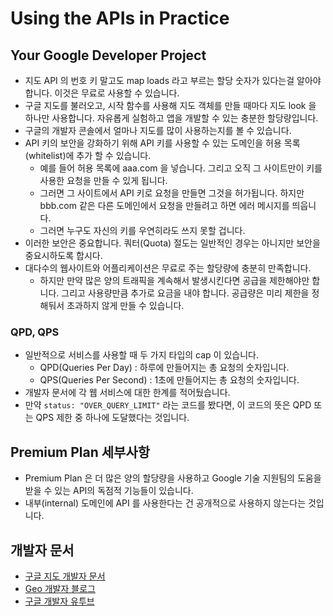# Using the APIs in Practice
## Your Google Developer Project
- 지도 API 의 번호 키 말고도 map loads 라고 부르는 할당 숫자가 있다는걸 알아야 합니다. 이것은 무료로 사용할 수 있습니다.
- 구글 지도를 불러오고, 시작 함수를 사용해 지도 객체를 만들 때마다 지도 look 을 하나만 사용합니다. 자유롭게 실험하고 앱을 개발할 수 있는 충분한 할당량입니다.
- 구글의 개발자 콘솔에서 얼마나 지도를 많이 사용하는지를 볼 수 있습니다.
- API 키의 보안을 강화하기 위해 API 키를 사용할 수 있는 도메인을 허용 목록(whitelist)에 추가 할 수 있습니다.
  + 예를 들어 허용 목록에 aaa.com 을 넣습니다. 그리고 오직 그 사이트만이 키를 사용한 요청을 만들 수 있게 됩니다.
  + 그러면 그 사이트에서 API 키로 요청을 만들면 그것을 허가됩니다. 하지만 bbb.com 같은 다른 도메인에서 요청을 만들려고 하면 에러 메시지를 띄웁니다.
  + 그러면 누구도 자신의 키를 우연히라도 쓰지 못할 겁니다.
- 이러한 보안은 중요합니다. 쿼터(Quota) 절도는 일반적인 경우는 아니지만 보안을 중요시하도록 합시다.
- 대다수의 웹사이트와 어플리케이션은 무료로 주는 할당량에 충분히 만족합니다.
  + 하지만 만약 많은 양의 트래픽을 계속해서 발생시킨다면 공급을 제한해야만 합니다. 그리고 사용량만큼 추가로 요금을 내야 합니다. 공급량은 미리 제한을 정해둬서 초과하지 않게 만들 수 있습니다.
### QPD, QPS
- 일반적으로 서비스를 사용할 때 두 가지 타입의 cap 이 있습니다.
  + QPD(Queries Per Day) : 하루에 만들어지는 총 요청의 숫자입니다.
  + QPS(Queries Per Second) : 1초에 만들어지는 총 요청의 숫자입니다.
- 개발자 문서에 각 웹 서비스에 대한 한계를 적어뒀습니다.
- 만약 `status: "OVER_QUERY_LIMIT"` 라는 코드를 봤다면, 이 코드의 뜻은 QPD 또는 QPS 제한 중 하나에 도달했다는 것입니다.

## Premium Plan 세부사항
- Premium Plan 은 더 많은 양의 할당량을 사용하고 Google 기술 지원팀의 도움을 받을 수 있는 API의 독점적 기능들이 있습니다.
- 내부(internal) 도메인에 API 를 사용한다는 건 공개적으로 사용하지 않는다는 것입니다.

## 개발자 문서
- [구글 지도 개발자 문서](https://developers.google.com/maps/documentation/javascript/tutorial)
- [Geo 개발자 블로그](https://mapsplatform.googleblog.com/)
- [구글 개발자 유투브](https://www.youtube.com/user/GoogleDevelopers/videos)
